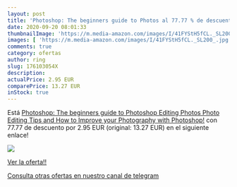 ```yaml
---
layout: post
title: 'Photoshop: The beginners guide to Photos al 77.77 % de descuento'
date: 2020-09-20 08:01:33
thumbnailImage: 'https://m.media-amazon.com/images/I/41FYStH5fCL._SL200_.jpg'
images: [ 'https://m.media-amazon.com/images/I/41FYStH5fCL._SL200_.jpg' ]
comments: true
category: ofertas
author: ring
slug: 176103054X
description:
actualPrice: 2.95 EUR
comparePrice: 13.27 EUR
inStock: true
---
```


Está [Photoshop: The beginners guide to Photoshop  Editing Photos  Photo Editing Tips  and How to Improve your Photography with Photoshop!](https://www.amazon.com/dp/176103054X/?tag=redken08-20) con 77.77 de descuento por 2.95 EUR (original: 13.27 EUR) en el siguiente enlace!

[![](https://m.media-amazon.com/images/I/41FYStH5fCL._SL200_.jpg)](https://www.amazon.com/dp/176103054X/?tag=redken08-20)

[Ver la oferta!!](https://www.amazon.com/dp/176103054X/?tag=redken08-20)

[Consulta otras ofertas en nuestro canal de telegram](https://t.me/s/ofertas25)
